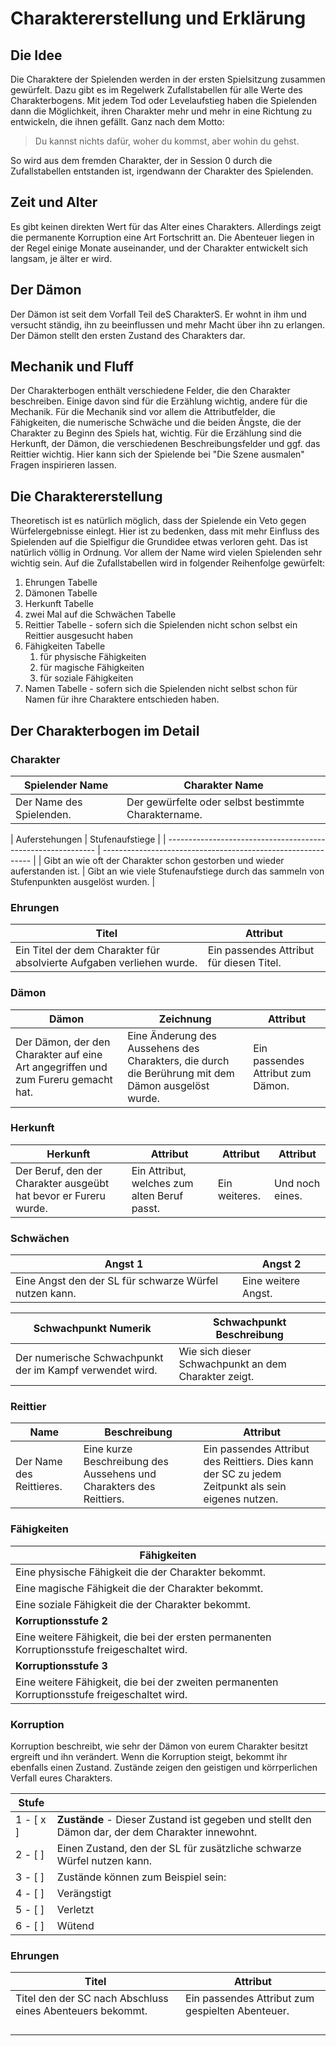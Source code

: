 # Charaktererstellung und Erklärung

## Die Idee

Die Charaktere der Spielenden werden in der ersten Spielsitzung zusammen gewürfelt. Dazu gibt es im Regelwerk Zufallstabellen für alle Werte des Charakterbogens. Mit jedem Tod oder Levelaufstieg haben die Spielenden dann die Möglichkeit, ihren Charakter mehr und mehr in eine Richtung zu entwickeln, die ihnen gefällt. Ganz nach dem Motto:

> Du kannst nichts dafür, woher du kommst, aber wohin du gehst.

So wird aus dem fremden Charakter, der in Session 0 durch die Zufallstabellen entstanden ist, irgendwann der Charakter des Spielenden.

## Zeit und Alter

Es gibt keinen direkten Wert für das Alter eines Charakters. Allerdings zeigt die permanente Korruption eine Art Fortschritt an. Die Abenteuer liegen in der Regel einige Monate auseinander, und der Charakter entwickelt sich langsam, je älter er wird.

## Der Dämon

Der Dämon ist seit dem Vorfall Teil deS CharakterS. Er wohnt in ihm und versucht ständig, ihn zu beeinflussen und mehr Macht über ihn zu erlangen. Der Dämon stellt den ersten Zustand des Charakters dar.

## Mechanik und Fluff

Der Charakterbogen enthält verschiedene Felder, die den Charakter beschreiben. Einige davon sind für die Erzählung wichtig, andere für die Mechanik. Für die Mechanik sind vor allem die Attributfelder, die Fähigkeiten, die numerische Schwäche und die beiden Ängste, die der Charakter zu Beginn des Spiels hat, wichtig. Für die Erzählung sind die Herkunft, der Dämon, die verschiedenen Beschreibungsfelder und ggf. das Reittier wichtig. Hier kann sich der Spielende bei "Die Szene ausmalen" Fragen inspirieren lassen.

## Die Charaktererstellung

Theoretisch ist es natürlich möglich, dass der Spielende ein Veto gegen Würfelergebnisse einlegt. Hier ist zu bedenken, dass mit mehr Einfluss des Spielenden auf die Spielfigur die Grundidee etwas verloren geht. Das ist natürlich völlig in Ordnung. Vor allem der Name wird vielen Spielenden sehr wichtig sein. Auf die Zufallstabellen wird in folgender Reihenfolge gewürfelt:

1. Ehrungen Tabelle <!-- what? -->
1. Dämonen Tabelle
2. Herkunft Tabelle
3. zwei Mal auf die Schwächen Tabelle 
4. Reittier Tabelle - sofern sich die Spielenden nicht schon selbst ein Reittier ausgesucht haben
1. Fähigkeiten Tabelle
   1. für physische Fähigkeiten
   1. für magische Fähigkeiten
   1. für soziale Fähigkeiten
1. Namen Tabelle - sofern sich die Spielenden nicht selbst schon für Namen für ihre Charaktere entschieden haben.

## Der Charakterbogen im Detail

### Charakter

| Spielender Name          | Charakter Name                                      |
| ------------------------ | --------------------------------------------------- |
| Der Name des Spielenden. | Der gewürfelte oder selbst bestimmte Charaktername. |

| Auferstehungen                                               | Stufenaufstiege                                              | <!-- dat is aber auch nich mehr ganz aktuell...-->
| ------------------------------------------------------------ | ------------------------------------------------------------ |
| Gibt an wie oft der Charakter schon gestorben und wieder auferstanden ist. | Gibt an wie viele Stufenaufstiege durch das sammeln von Stufenpunkten ausgelöst wurden. |

### Ehrungen

| Titel                                                        | Attribut                                 |
| ------------------------------------------------------------ | ---------------------------------------- |
| Ein Titel der dem Charakter für absolvierte Aufgaben verliehen wurde. | Ein passendes Attribut für diesen Titel. |

### Dämon

| Dämon                                                        | Zeichnung                                                    | Attribut                          |
| ------------------------------------------------------------ | ------------------------------------------------------------ | --------------------------------- |
| Der Dämon, der den Charakter auf eine Art angegriffen und zum Fureru gemacht hat. | Eine Änderung des Aussehens des Charakters, die durch die Berührung mit dem Dämon ausgelöst wurde. | Ein passendes Attribut zum Dämon. |

### Herkunft

| Herkunft                                                     | Attribut                                    | Attribut      | Attribut        |
| ------------------------------------------------------------ | ------------------------------------------- | ------------- | --------------- |
| Der Beruf, den der Charakter ausgeübt hat bevor er Fureru wurde. | Ein Attribut, welches zum alten Beruf passt. | Ein weiteres. | Und noch eines. |

### Schwächen

| Angst 1                                                | Angst 2             |
| ------------------------------------------------------ | ------------------- |
| Eine Angst den der SL für schwarze Würfel nutzen kann. | Eine weitere Angst. |

| Schwachpunkt Numerik                                     | Schwachpunkt Beschreibung                            |
| -------------------------------------------------------- | ---------------------------------------------------- |
| Der numerische Schwachpunkt der im Kampf verwendet wird. | Wie sich dieser Schwachpunkt an dem Charakter zeigt. |

### Reittier

| Name                     | Beschreibung                                                 | Attribut                                                     |
| ------------------------ | ------------------------------------------------------------ | ------------------------------------------------------------ |
| Der Name des Reittieres. | Eine kurze Beschreibung des Aussehens und Charakters des Reittiers. | Ein passendes Attribut des Reittiers. Dies kann der SC zu jedem Zeitpunkt als sein eigenes nutzen. |

### Fähigkeiten

| **Fähigkeiten**                                              |
| ------------------------------------------------------------ |
| Eine physische Fähigkeit die der Charakter bekommt.          |
| Eine magische Fähigkeit die der Charakter bekommt.           |
| Eine soziale Fähigkeit die der Charakter bekommt.            |
| **Korruptionsstufe 2**                                       |
| Eine weitere Fähigkeit, die bei der ersten permanenten Korruptionsstufe freigeschaltet wird. |
| **Korruptionsstufe** **3**                                   |
| Eine weitere Fähigkeit, die bei der zweiten permanenten Korruptionsstufe freigeschaltet wird. |

### Korruption

Korruption beschreibt, wie sehr der Dämon von eurem Charakter besitzt ergreift und ihn verändert. Wenn die Korruption steigt, bekommt ihr ebenfalls einen Zustand. Zustände zeigen den geistigen und körrperlichen Verfall eures Charakters.

| Stufe      |                                                              |
| ---------- | ------------------------------------------------------------ |
| 1 - [ x ]  | **Zustände** - Dieser Zustand ist gegeben und stellt den Dämon dar, der dem Charakter innewohnt. |
| 2 - [    ] | Einen Zustand, den der SL für zusätzliche schwarze Würfel nutzen kann. |
| 3 - [    ] | Zustände können zum Beispiel sein:                           |
| 4 - [    ] | Verängstigt                                                  |
| 5 - [    ] | Verletzt                                                     |
| 6 - [    ] | Wütend                                                       |

### Ehrungen			

| **Titel**                                                 | Attribut                                         |
| --------------------------------------------------------- | ------------------------------------------------ |
| Titel den der SC nach Abschluss eines Abenteuers bekommt. | Ein passendes Attribut zum gespielten Abenteuer. |
|                                                           |                                                  |
|                                                           |                                                  |
|                                                           |                                                  |
|                                                           |                                                  |

